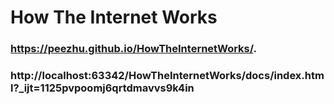 # How The Internet Works

### https://peezhu.github.io/HowTheInternetWorks/.

### http://localhost:63342/HowTheInternetWorks/docs/index.html?_ijt=1125pvpoomj6qrtdmavvs9k4in